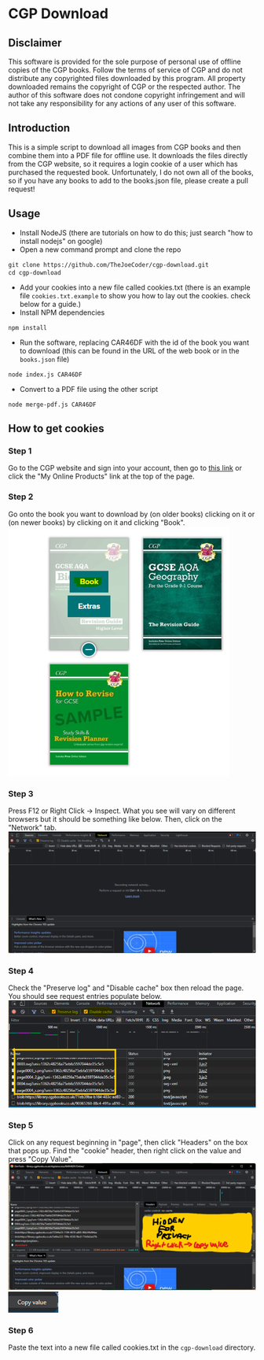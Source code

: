 # CGP Download
## Disclaimer
This software is provided for the sole purpose of personal use of offline copies of the CGP books. Follow the terms of service of CGP and do not distribute any copyrighted files downloaded by this program. All property downloaded remains the copyright of CGP or the respected author. The author of this software does not condone copyright infringement and will not take any responsibility for any actions of any user of this software.

## Introduction
This is a simple script to download all images from CGP books and then combine them into a PDF file for offline use. It downloads the files directly from the CGP website, so it requires a login cookie of a user which has purchased the requested book. Unfortunately, I do not own all of the books, so if you have any books to add to the books.json file, please create a pull request!

## Usage
* Install NodeJS (there are tutorials on how to do this; just search "how to install nodejs" on google)
* Open a new command prompt and clone the repo
```
git clone https://github.com/TheJoeCoder/cgp-download.git
cd cgp-download
```
* Add your cookies into a new file called cookies.txt (there is an example file `cookies.txt.example` to show you how to lay out the cookies. check below for a guide.)
* Install NPM dependencies
```
npm install
```
* Run the software, replacing CAR46DF with the id of the book you want to download (this can be found in the URL of the web book or in the `books.json` file)
```
node index.js CAR46DF
```
* Convert to a PDF file using the other script
```
node merge-pdf.js CAR46DF
```

## How to get cookies
### Step 1
Go to the CGP website and sign into your account, then go to [this link](https://www.cgpbooks.co.uk/bookspacedemo) or click the "My Online Products" link at the top of the page.

### Step 2
Go onto the book you want to download by (on older books) clicking on it or (on newer books) by clicking on it and clicking "Book".
![Step 2](https://raw.githubusercontent.com/TheJoeCoder/cgp-download/master/docs-images/step2.png)

### Step 3
Press F12 or Right Click -> Inspect. What you see will vary on different browsers but it should be something like below. Then, click on the "Network" tab.
![Step 3](https://raw.githubusercontent.com/TheJoeCoder/cgp-download/master/docs-images/step3.png)

### Step 4
Check the "Preserve log" and "Disable cache" box then reload the page. You should see request entries populate below.
![Step 4](https://raw.githubusercontent.com/TheJoeCoder/cgp-download/master/docs-images/step4.png)

### Step 5
Click on any request beginning in "page", then click "Headers" on the box that pops up. Find the "cookie" header, then right click on the value and press "Copy Value".
![Step 5](https://raw.githubusercontent.com/TheJoeCoder/cgp-download/master/docs-images/step5.png)
![Step 5](https://raw.githubusercontent.com/TheJoeCoder/cgp-download/master/docs-images/step5-copyvalue.png)

### Step 6
Paste the text into a new file called cookies.txt in the `cgp-download` directory.